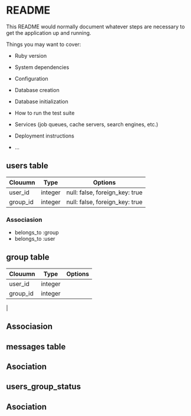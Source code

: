 # README

This README would normally document whatever steps are necessary to get the
application up and running.

Things you may want to cover:

* Ruby version

* System dependencies

* Configuration

* Database creation

* Database initialization

* How to run the test suite

* Services (job queues, cache servers, search engines, etc.)

* Deployment instructions

* ...

## users table

|Clouumn|Type|Options|
|-------|----|-------|
|user_id|integer|null: false, foreign_key: true|
|group_id|integer|null: false, foreign_key: true|

### Associasion
- belongs_to :group
- belongs_to :user

## group table
|Clouumn|Type|Options|
|-------|----|-------|
|user_id|integer|
|group_id|integer|
|
## Associasion

## messages table

## Asociation

## users_group_status

## Asociation
